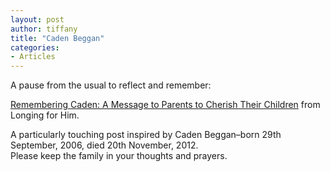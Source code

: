 ```yaml
---
layout: post
author: tiffany
title: "Caden Beggan"
categories: 
- Articles
---
```


A pause from the usual to reflect and remember:

[Remembering Caden: A Message to Parents to Cherish Their Children](http://timesofrefreshingontheoldpaths.wordpress.com/2012/11/21/remembering-caden-a-message-to-parents-to-cherish-their-children/) from Longing for Him.

A particularly touching post inspired by Caden Beggan–born 29th September, 2006, died 20th November, 2012.  
Please keep the family in your thoughts and prayers.